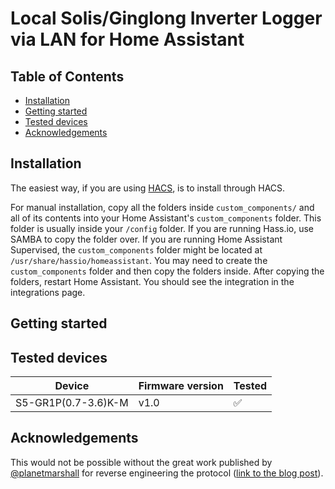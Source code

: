# Local Solis/Ginglong Inverter Logger via LAN for Home Assistant<!-- omit in toc -->

## Table of Contents<!-- omit in toc -->
- [Installation](#installation)
- [Getting started](#getting-started)
- [Tested devices](#tested-devices)
- [Acknowledgements](#acknowledgements)


## Installation

The easiest way, if you are using [HACS](https://hacs.xyz/), is to install through HACS.

For manual installation, copy all the folders inside `custom_components/` and all of its contents into your Home Assistant's `custom_components` folder. This folder is usually inside your `/config` folder. If you are running Hass.io, use SAMBA to copy the folder over. If you are running Home Assistant Supervised, the `custom_components` folder might be located at `/usr/share/hassio/homeassistant`. You may need to create the `custom_components` folder and then copy the folders inside. After copying the folders, restart Home Assistant. You should see the integration in the integrations page.

## Getting started

## Tested devices

| Device              | Firmware version | Tested |
| ------------------- | ---------------- | ------ |
| S5-GR1P(0.7-3.6)K-M | v1.0             | ✅      |


## Acknowledgements

This would not be possible without the great work published by [@planetmarshall](https://github.com/planetmarshall/solis-service) for reverse engineering the protocol ([link to the blog post](https://www.algodynamic.co.uk/reverse-engineering-the-solisginlong-inverter-protocol.html)).
